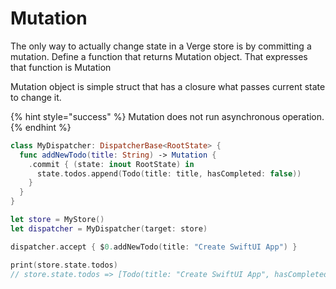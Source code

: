 # Mutation

The only way to actually change state in a Verge store is by committing a mutation. Define a function that returns Mutation object. That expresses that function is Mutation

Mutation object is simple struct that has a closure what passes current state to change it.

{% hint style="success" %}
Mutation does not run asynchronous operation.
{% endhint %}

```swift
class MyDispatcher: DispatcherBase<RootState> {
  func addNewTodo(title: String) -> Mutation {
    .commit { (state: inout RootState) in
      state.todos.append(Todo(title: title, hasCompleted: false))
    }
  }
}

let store = MyStore()
let dispatcher = MyDispatcher(target: store)

dispatcher.accept { $0.addNewTodo(title: "Create SwiftUI App") }

print(store.state.todos)
// store.state.todos => [Todo(title: "Create SwiftUI App", hasCompleted: false)]
```

